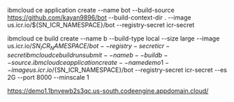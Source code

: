 ibmcloud ce application create --name bot --build-source https://github.com/kayan9896/bot --build-context-dir . --image us.icr.io/${SN_ICR_NAMESPACE}/bot --registry-secret icr-secret

ibmcloud ce build create --name b --build-type local --size large --image us.icr.io/${SN_ICR_NAMESPACE}/bot --registry-secret icr-secret
ibmcloud ce buildrun submit --name b --build b --source .
ibmcloud ce application create --name demo1 --image us.icr.io/${SN_ICR_NAMESPACE}/bot --registry-secret icr-secret --es 2G --port 8000 --minscale 1




https://demo1.1bnvewb2s3qc.us-south.codeengine.appdomain.cloud/
                            
